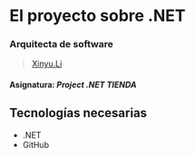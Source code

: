 # El proyecto sobre .NET
### Arquitecta de software
> [Xinyu.Li](https://github.com/L-Xinyu)  
#### Asignatura: *Project .NET TIENDA*

## Tecnologías necesarias
* .NET
* GitHub
